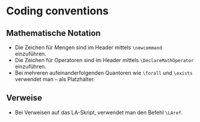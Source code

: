 # Coding conventions

## Mathematische Notation
 * Die Zeichen für Mengen sind im Header mittels `\newcommand` einzuführen.
 * Die Zeichen für Operatoren sind im Header mittels `\DeclareMathOperator` einzuführen.
 * Bei mehreren aufeinanderfolgenden Quantoren wie `\forall` und `\exists` verwendet man `~` als Platzhalter.

## Verweise
 * Bei Verweisen auf das LA-Skript, verwendet man den Befehl `\LAref`.
